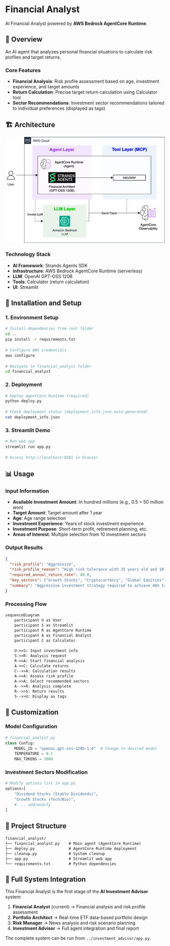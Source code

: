 # Financial Analyst

AI Financial Analyst powered by **AWS Bedrock AgentCore Runtime**.

## 🎯 Overview

An AI agent that analyzes personal financial situations to calculate risk profiles and target returns.

### Core Features
- **Financial Analysis**: Risk profile assessment based on age, investment experience, and target amounts
- **Return Calculation**: Precise target return calculation using Calculator tool
- **Sector Recommendations**: Investment sector recommendations tailored to individual preferences (displayed as tags)

## 🏗️ Architecture


![Overall System Architecture](../static/financial_analyst.png)


### Technology Stack
- **AI Framework**: Strands Agents SDK
- **Infrastructure**: AWS Bedrock AgentCore Runtime (serverless)
- **LLM**: OpenAI GPT-OSS 120B
- **Tools**: Calculator (return calculation)
- **UI**: Streamlit

## 🚀 Installation and Setup

### 1. Environment Setup
```bash
# Install dependencies from root folder
cd ..
pip install -r requirements.txt

# Configure AWS credentials
aws configure

# Navigate to financial_analyst folder
cd financial_analyst
```

### 2. Deployment
```bash
# Deploy AgentCore Runtime (required)
python deploy.py

# Check deployment status (deployment_info.json auto-generated)
cat deployment_info.json
```

### 3. Streamlit Demo
```bash
# Run web app
streamlit run app.py

# Access http://localhost:8501 in browser
```

## 📊 Usage

### Input Information
- **Available Investment Amount**: In hundred millions (e.g., 0.5 = 50 million won)
- **Target Amount**: Target amount after 1 year
- **Age**: Age range selection
- **Investment Experience**: Years of stock investment experience
- **Investment Purpose**: Short-term profit, retirement planning, etc.
- **Areas of Interest**: Multiple selection from 10 investment sectors

### Output Results
```json
{
  "risk_profile": "Aggressive",
  "risk_profile_reason": "High risk tolerance with 35 years old and 10 years experience",
  "required_annual_return_rate": 40.0,
  "key_sectors": ["Growth Stocks", "Cryptocurrency", "Global Equities"],
  "summary": "Aggressive investment strategy required to achieve 40% target return"
}
```

### Processing Flow
```mermaid
sequenceDiagram
    participant U as User
    participant S as Streamlit
    participant R as AgentCore Runtime
    participant A as Financial Analyst
    participant C as Calculator
    
    U->>S: Input investment info
    S->>R: Analysis request
    R->>A: Start financial analysis
    A->>C: Calculate returns
    C-->>A: Calculation results
    A->>A: Assess risk profile
    A->>A: Select recommended sectors
    A-->>R: Analysis complete
    R-->>S: Return results
    S-->>U: Display as tags
```

## 🔧 Customization

### Model Configuration
```python
# financial_analyst.py
class Config:
    MODEL_ID = "openai.gpt-oss-120b-1:0"  # Change to desired model
    TEMPERATURE = 0.1
    MAX_TOKENS = 3000
```

### Investment Sectors Modification
```python
# Modify options list in app.py
options=[
    "Dividend Stocks (Stable Dividends)",
    "Growth Stocks (Tech/Bio)",
    # ... add/modify
]
```

## 📁 Project Structure

```
financial_analyst/
├── financial_analyst.py    # Main agent (AgentCore Runtime)
├── deploy.py               # AgentCore Runtime deployment
├── cleanup.py              # System cleanup
├── app.py                  # Streamlit web app
└── requirements.txt        # Python dependencies
```

## 🔗 Full System Integration

This Financial Analyst is the first stage of the **AI Investment Advisor** system:

1. **Financial Analyst** (current) → Financial analysis and risk profile assessment
2. **Portfolio Architect** → Real-time ETF data-based portfolio design  
3. **Risk Manager** → News analysis and risk scenario planning
4. **Investment Advisor** → Full agent integration and final report

The complete system can be run from `../investment_advisor/app.py`.